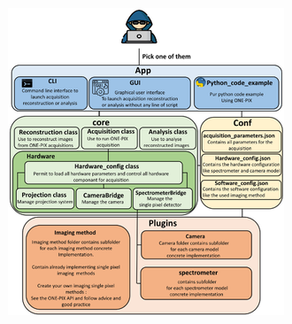 

<p align="center">
<img src="imgs\archi onepix refactoring.jpg" alt="ONE-PIX soft archi" width="500"/>
</p>

